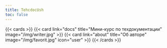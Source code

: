 ```yaml
---
title: TehcdocUsh
toc: false
---
```



{{< cards >}}
  {{< card link="docs" title="Мини-курс по техдокументации" image="/img/writer.jpg" >}}
  {{< card link="about" title="Об авторе" image="/img/favorit.jpg" icon="user" >}}
{{< /cards >}}